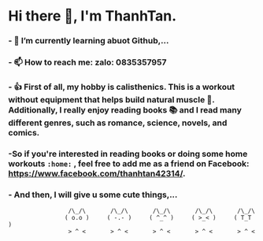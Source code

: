 # Hi there 👋, I'm ThanhTan.
### - 🌱 I’m currently learning abuot Github,...
### - 📫 How to reach me: zalo: 0835357957
### - 👍 First of all, my hobby is calisthenics. This is a workout without equipment that helps build natural muscle 💪. Additionally, I really enjoy reading books 📚 and I read many different genres, such as romance, science, novels, and comics.
### -So if you're interested in reading books or doing some home workouts `:home:` , feel free to add me as a friend on Facebook: https://www.facebook.com/thanhtan42314/.
### - And then, I will give u some cute things,...
                     /\_/\       /\_/\       /\_/\       /\_/\       /\_/\  
                    ( o.o )     ( -.- )     ( ^_^ )     ( >_< )     ( T_T ) 
                     > ^ <       > ^ <       > ^ <       > ^ <       > ^ <  











